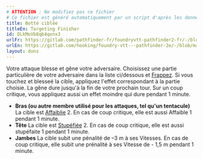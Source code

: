 ```yaml
---
# ATTENTION : Ne modifiez pas ce fichier
# Ce fichier est généré automatiquement par un script d'après les données du module Foundry VTT officiel et de sa traduction
title: Botté ciblée
titleEn: Targeting Finisher
id: DLkMoVb8qb4qxnx3
urlFr: https://gitlab.com/pathfinder-fr/foundryvtt-pathfinder2-fr/-/blob/master/data/feats/DLkMoVb8qb4qxnx3.htm
urlEn: https://gitlab.com/hooking/foundry-vtt---pathfinder-2e/-/blob/master/packs/data/feats.db/targeting-finisher.json
layout: dons
---
```

Votre attaque blesse et gêne votre adversaire. Choisissez une partie particulière de votre adversaire dans la liste ci/dessous et [Frappez](../actions/frapper.md). Si vous touchez et blesseé la cible, appliquez l'effet correspondant à la partie choisie. La gêne dure jusqu'à la fin de votre prochain tour. Sur un coup critique, vous appliquez aussi un effet moindre qui dure pendant 1 minute.

- **Bras (ou autre membre utilisé pour les attaques, tel qu'un tentacule)** La cible est [Affaiblie](../conditions/affaibli.md) 2. En cas de coup critique, elle est aussi Affaible 1 pendant 1 minute.
- **Tête** La cible est [Stupéfiée](../conditions/stupéfié.md) 2. En cas de coup critique, elle est aussi stupéfaite 1 pendant 1 minute.
- **Jambes** La cible subit une pénalité de –3 m à ses Vitesses. En cas de coup critique, elle subit une prénalité à ses Vitesse de - 1,5 m pendant 1 minute.
